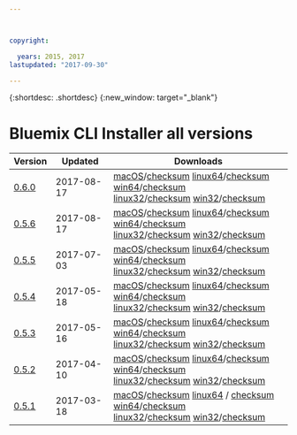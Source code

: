 ```yaml
---



copyright:

  years: 2015, 2017
lastupdated: "2017-09-30"

---
```



{:shortdesc: .shortdesc}
{:new_window: target="_blank"}

# Bluemix CLI Installer all versions


| Version |  Updated  | Downloads | 
|---------|-----------|-----------|
| [0.6.0](https://github.com/IBM-Bluemix/bluemix-cli-release/releases/tag/v0.6.0) | 2017-08-17 | [macOS](https://plugins.ng.bluemix.net/download/bluemix-cli/0.6.0/osx)/[checksum](https://plugins.ng.bluemix.net/download/bluemix-cli/0.6.0/osx/checksum)  [linux64](https://plugins.ng.bluemix.net/download/bluemix-cli/0.6.0/linux64)/[checksum](https://plugins.ng.bluemix.net/download/bluemix-cli/0.6.0/linux64/checksum)  [win64](https://plugins.ng.bluemix.net/download/bluemix-cli/0.6.0/win64)/[checksum](https://plugins.ng.bluemix.net/download/bluemix-cli/0.6.0/win64/checksum) <br> [linux32](https://plugins.ng.bluemix.net/download/bluemix-cli/0.6.0/linux32)/[checksum](https://plugins.ng.bluemix.net/download/bluemix-cli/0.6.0/linux32/checksum)  [win32](https://plugins.ng.bluemix.net/download/bluemix-cli/0.6.0/win32)/[checksum](https://plugins.ng.bluemix.net/download/bluemix-cli/0.6.0/win32/checksum) |
| [0.5.6](https://github.com/IBM-Bluemix/bluemix-cli-release/releases/tag/v0.5.6) | 2017-08-17 | [macOS](https://plugins.ng.bluemix.net/download/bluemix-cli/0.5.6/osx)/[checksum](https://plugins.ng.bluemix.net/download/bluemix-cli/0.5.6/osx/checksum)  [linux64](https://plugins.ng.bluemix.net/download/bluemix-cli/0.5.6/linux64)/[checksum](https://plugins.ng.bluemix.net/download/bluemix-cli/0.5.6/linux64/checksum)  [win64](https://plugins.ng.bluemix.net/download/bluemix-cli/0.5.6/win64)/[checksum](https://plugins.ng.bluemix.net/download/bluemix-cli/0.5.6/win64/checksum) <br> [linux32](https://plugins.ng.bluemix.net/download/bluemix-cli/0.5.6/linux32)/[checksum](https://plugins.ng.bluemix.net/download/bluemix-cli/0.5.6/linux32/checksum)  [win32](https://plugins.ng.bluemix.net/download/bluemix-cli/0.5.6/win32)/[checksum](https://plugins.ng.bluemix.net/download/bluemix-cli/0.5.6/win32/checksum) |
| [0.5.5](https://github.com/IBM-Bluemix/bluemix-cli-release/releases/tag/v0.5.5) | 2017-07-03 | [macOS](https://plugins.ng.bluemix.net/download/bluemix-cli/0.5.5/osx)/[checksum](https://plugins.ng.bluemix.net/download/bluemix-cli/0.5.5/osx/checksum)  [linux64](https://plugins.ng.bluemix.net/download/bluemix-cli/0.5.5/linux64)/[checksum](https://plugins.ng.bluemix.net/download/bluemix-cli/0.5.5/linux64/checksum)  [win64](https://plugins.ng.bluemix.net/download/bluemix-cli/0.5.5/win64)/[checksum](https://plugins.ng.bluemix.net/download/bluemix-cli/0.5.5/win64/checksum) <br> [linux32](https://plugins.ng.bluemix.net/download/bluemix-cli/0.5.5/linux32)/[checksum](https://plugins.ng.bluemix.net/download/bluemix-cli/0.5.5/linux32/checksum)  [win32](https://plugins.ng.bluemix.net/download/bluemix-cli/0.5.5/win32)/[checksum](https://plugins.ng.bluemix.net/download/bluemix-cli/0.5.5/win32/checksum) |
| [0.5.4](https://github.com/IBM-Bluemix/bluemix-cli-release/releases/tag/v0.5.4) | 2017-05-18 | [macOS](https://plugins.ng.bluemix.net/download/bluemix-cli/0.5.4/osx)/[checksum](https://plugins.ng.bluemix.net/download/bluemix-cli/0.5.4/osx/checksum)  [linux64](https://plugins.ng.bluemix.net/download/bluemix-cli/0.5.4/linux64)/[checksum](https://plugins.ng.bluemix.net/download/bluemix-cli/0.5.4/linux64/checksum)  [win64](https://plugins.ng.bluemix.net/download/bluemix-cli/0.5.4/win64)/[checksum](https://plugins.ng.bluemix.net/download/bluemix-cli/0.5.4/win64/checksum) <br> [linux32](https://plugins.ng.bluemix.net/download/bluemix-cli/0.5.4/linux32)/[checksum](https://plugins.ng.bluemix.net/download/bluemix-cli/0.5.4/linux32/checksum)  [win32](https://plugins.ng.bluemix.net/download/bluemix-cli/0.5.4/win32)/[checksum](https://plugins.ng.bluemix.net/download/bluemix-cli/0.5.4/win32/checksum) |
| [0.5.3](https://github.com/IBM-Bluemix/bluemix-cli-release/releases/tag/v0.5.3) | 2017-05-16 | [macOS](https://plugins.ng.bluemix.net/download/bluemix-cli/0.5.3/osx)/[checksum](https://plugins.ng.bluemix.net/download/bluemix-cli/0.5.3/osx/checksum)  [linux64](https://plugins.ng.bluemix.net/download/bluemix-cli/0.5.3/linux64)/[checksum](https://plugins.ng.bluemix.net/download/bluemix-cli/0.5.3/linux64/checksum)  [win64](https://plugins.ng.bluemix.net/download/bluemix-cli/0.5.3/win64)/[checksum](https://plugins.ng.bluemix.net/download/bluemix-cli/0.5.3/win64/checksum) <br> [linux32](https://plugins.ng.bluemix.net/download/bluemix-cli/0.5.3/linux32)/[checksum](https://plugins.ng.bluemix.net/download/bluemix-cli/0.5.3/linux32/checksum)  [win32](https://plugins.ng.bluemix.net/download/bluemix-cli/0.5.3/win32)/[checksum](https://plugins.ng.bluemix.net/download/bluemix-cli/0.5.3/win32/checksum) | 
| [0.5.2](https://github.com/IBM-Bluemix/bluemix-cli-release/releases/tag/v0.5.2) | 2017-04-10 | [macOS](https://plugins.ng.bluemix.net/download/bluemix-cli/0.5.2/osx)/[checksum](https://plugins.ng.bluemix.net/download/bluemix-cli/0.5.2/osx/checksum)  [linux64](https://plugins.ng.bluemix.net/download/bluemix-cli/0.5.2/linux64)/[checksum](https://plugins.ng.bluemix.net/download/bluemix-cli/0.5.2/linux64/checksum)  [win64](https://plugins.ng.bluemix.net/download/bluemix-cli/0.5.2/win64)/[checksum](https://plugins.ng.bluemix.net/download/bluemix-cli/0.5.2/win64/checksum) <br> [linux32](https://plugins.ng.bluemix.net/download/bluemix-cli/0.5.2/linux32)/[checksum](https://plugins.ng.bluemix.net/download/bluemix-cli/0.5.2/linux32/checksum)  [win32](https://plugins.ng.bluemix.net/download/bluemix-cli/0.5.2/win32)/[checksum](https://plugins.ng.bluemix.net/download/bluemix-cli/0.5.2/win32/checksum) | 
| [0.5.1](https://github.com/IBM-Bluemix/bluemix-cli-release/releases/tag/v0.5.1) | 2017-03-18 | [macOS](https://plugins.ng.bluemix.net/download/bluemix-cli/0.5.1/osx)/[checksum](https://plugins.ng.bluemix.net/download/bluemix-cli/0.5.1/osx/checksum)  [linux64](https://plugins.ng.bluemix.net/download/bluemix-cli/0.5.1/linux64) / [checksum](https://plugins.ng.bluemix.net/download/bluemix-cli/0.5.1/linux64/checksum) [win64](https://plugins.ng.bluemix.net/download/bluemix-cli/0.5.1/win64)/[checksum](https://plugins.ng.bluemix.net/download/bluemix-cli/0.5.1/win64/checksum) <br> [linux32](https://plugins.ng.bluemix.net/download/bluemix-cli/0.5.1/linux32)/[checksum](https://plugins.ng.bluemix.net/download/bluemix-cli/0.5.1/linux32/checksum)  [win32](https://plugins.ng.bluemix.net/download/bluemix-cli/0.5.1/win32)/[checksum](https://plugins.ng.bluemix.net/download/bluemix-cli/0.5.1/win32/checksum) | 
